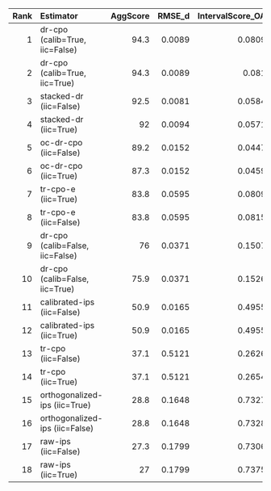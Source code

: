 |   Rank | Estimator                       |   AggScore |   RMSE_d |   IntervalScore_OA |   CalibScore |   SE_GeoMean |   Kendall_tau |   Top1_Acc |
|-------:|:--------------------------------|-----------:|---------:|-------------------:|-------------:|-------------:|--------------:|-----------:|
|      1 | dr-cpo (calib=True, iic=False)  |       94.3 |   0.0089 |             0.0809 |          5   |       0.0206 |         0.867 |         90 |
|      2 | dr-cpo (calib=True, iic=True)   |       94.3 |   0.0089 |             0.081  |          5   |       0.0207 |         0.867 |         90 |
|      3 | stacked-dr (iic=False)          |       92.5 |   0.0081 |             0.0584 |         23   |       0.0118 |         1     |        100 |
|      4 | stacked-dr (iic=True)           |       92   |   0.0094 |             0.0571 |         20   |       0.012  |         0.889 |        100 |
|      5 | oc-dr-cpo (iic=False)           |       89.2 |   0.0152 |             0.0447 |         27   |       0.0068 |         0.867 |         95 |
|      6 | oc-dr-cpo (iic=True)            |       87.3 |   0.0152 |             0.0459 |         32.7 |       0.0061 |         0.867 |         95 |
|      7 | tr-cpo-e (iic=True)             |       83.8 |   0.0595 |             0.0809 |          5   |       0.0206 |         0.533 |         60 |
|      8 | tr-cpo-e (iic=False)            |       83.8 |   0.0595 |             0.0815 |          5   |       0.0208 |         0.533 |         60 |
|      9 | dr-cpo (calib=False, iic=False) |       76   |   0.0371 |             0.1507 |          5   |       0.0385 |         0.267 |         45 |
|     10 | dr-cpo (calib=False, iic=True)  |       75.9 |   0.0371 |             0.1526 |          5   |       0.0389 |         0.267 |         45 |
|     11 | calibrated-ips (iic=False)      |       50.9 |   0.0165 |             0.4955 |          6.2 |       0.0898 |        -0.367 |          5 |
|     12 | calibrated-ips (iic=True)       |       50.9 |   0.0165 |             0.4955 |          6.2 |       0.0898 |        -0.367 |          5 |
|     13 | tr-cpo (iic=False)              |       37.1 |   0.5121 |             0.2626 |         11.3 |       0.0529 |        -0.167 |         15 |
|     14 | tr-cpo (iic=True)               |       37.1 |   0.5121 |             0.2654 |         11.3 |       0.0531 |        -0.167 |         15 |
|     15 | orthogonalized-ips (iic=True)   |       28.8 |   0.1648 |             0.7327 |          7.3 |       0.1717 |        -0.233 |          0 |
|     16 | orthogonalized-ips (iic=False)  |       28.8 |   0.1648 |             0.7328 |          7.3 |       0.1718 |        -0.233 |          0 |
|     17 | raw-ips (iic=False)             |       27.3 |   0.1799 |             0.7306 |          7.3 |       0.1742 |        -0.267 |          0 |
|     18 | raw-ips (iic=True)              |       27   |   0.1799 |             0.7375 |          7.3 |       0.176  |        -0.267 |          0 |